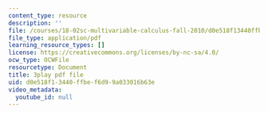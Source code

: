 ```yaml
---
content_type: resource
description: ''
file: /courses/18-02sc-multivariable-calculus-fall-2010/d0e518f13440ffbef6d99a033016b63e_SgJo7_4mp6w.pdf
file_type: application/pdf
learning_resource_types: []
license: https://creativecommons.org/licenses/by-nc-sa/4.0/
ocw_type: OCWFile
resourcetype: Document
title: 3play pdf file
uid: d0e518f1-3440-ffbe-f6d9-9a033016b63e
video_metadata:
  youtube_id: null
---
```

